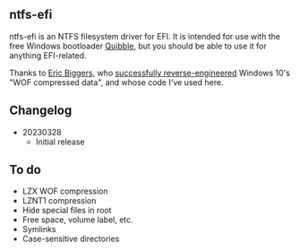 ntfs-efi
---------

ntfs-efi is an NTFS filesystem driver for EFI. It is intended for use with the free
Windows bootloader [Quibble](https://github.com/maharmstone/quibble), but you
should be able to use it for anything EFI-related.

Thanks to [Eric Biggers](https://github.com/ebiggers), who [successfully reverse-engineered](https://github.com/ebiggers/ntfs-3g-system-compression/) Windows 10's
"WOF compressed data", and whose code I've used here.

Changelog
---------

* 20230328
  * Initial release

To do
-----

* LZX WOF compression
* LZNT1 compression
* Hide special files in root
* Free space, volume label, etc.
* Symlinks
* Case-sensitive directories
